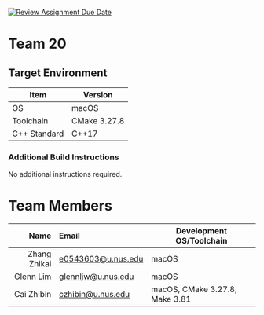 [![Review Assignment Due Date](https://classroom.github.com/assets/deadline-readme-button-24ddc0f5d75046c5622901739e7c5dd533143b0c8e959d652212380cedb1ea36.svg)](https://classroom.github.com/a/XTHBxU7a)
# Team 20

## Target Environment

Item | Version
-|-
OS | macOS
Toolchain | CMake 3.27.8
C++ Standard | C++17

### Additional Build Instructions

No additional instructions required.

# Team Members

Name | Email | Development OS/Toolchain
-:|:-|-|
Zhang Zhikai | e0543603@u.nus.edu | macOS
Glenn Lim | glennljw@u.nus.edu | macOS
Cai Zhibin | czhibin@u.nus.edu | macOS, CMake 3.27.8, Make 3.81

